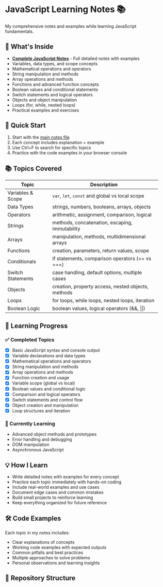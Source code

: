 <!-- 
# JavaScript Learning Notes 📚

My comprehensive notes and examples while learning JavaScript fundamentals.

## 📖 What's Inside

- **[Complete JavaScript Notes](javascript-fundamentals.md)** - Full detailed notes with examples
- Variables, data types, and scope
- Mathematical operations and operators
- String manipulation and methods
- Array operations and methods
- Functions and their usage
- Practical examples and exercises

## 🚀 Quick Start

1. Start with the [main notes file](javascript-fundamentals.md)
2. Each concept includes explanation + example
3. Use Ctrl+F to search for specific topics
4. Practice with the code examples in your browser console

## 📚 Topics Covered

| Topic | Description |
|-------|-------------|
| Variables | `var`, `let`, `const` and scope |
| Data Types | strings, numbers, booleans, arrays, etc. |
| Operators | arithmetic, assignment, comparison |
| Strings | methods, concatenation, escaping |
| Arrays | manipulation, methods, multidimensional |
| Functions | creation, parameters, scope |

## 💡 How I Learn

- Write detailed notes with examples
- Practice each concept immediately
- Build small projects to reinforce learning
- Document everything for future reference

---
*These notes are continuously updated as I progress in my JavaScript journey.* -->




# JavaScript Learning Notes 📚

My comprehensive notes and examples while learning JavaScript fundamentals.

## 📖 What's Inside

- **[Complete JavaScript Notes](javascript-fundamentals.md)** - Full detailed notes with examples
- Variables, data types, and scope concepts
- Mathematical operations and operators
- String manipulation and methods
- Array operations and methods
- Functions and advanced function concepts
- Boolean values and conditional statements
- Switch statements and logical operators
- Objects and object manipulation
- Loops (for, while, nested loops)
- Practical examples and exercises

## 🚀 Quick Start

1. Start with the [main notes file](javascript-fundamentals.md)
2. Each concept includes explanation + example
3. Use Ctrl+F to search for specific topics
4. Practice with the code examples in your browser console

## 📚 Topics Covered

| Topic | Description |
|-------|-------------|
| Variables & Scope | `var`, `let`, `const` and global vs local scope |
| Data Types | strings, numbers, booleans, arrays, objects |
| Operators | arithmetic, assignment, comparison, logical |
| Strings | methods, concatenation, escaping, immutability |
| Arrays | manipulation, methods, multidimensional arrays |
| Functions | creation, parameters, return values, scope |
| Conditionals | if statements, comparison operators (== vs ===) |
| Switch Statements | case handling, default options, multiple cases |
| Objects | creation, property access, nested objects, methods |
| Loops | for loops, while loops, nested loops, iteration |
| Boolean Logic | boolean values, logical operators (&&, \|\|) |

## 🎯 Learning Progress

### ✅ Completed Topics
- [x] Basic JavaScript syntax and console output
- [x] Variable declarations and data types
- [x] Mathematical operations and operators
- [x] String manipulation and methods
- [x] Array operations and methods
- [x] Function creation and usage
- [x] Variable scope (global vs local)
- [x] Boolean values and conditional logic
- [x] Comparison and logical operators
- [x] Switch statements and control flow
- [x] Object creation and manipulation
- [x] Loop structures and iteration

### 🔄 Currently Learning
- Advanced object methods and prototypes
- Error handling and debugging
- DOM manipulation
- Asynchronous JavaScript

## 💡 How I Learn

- Write detailed notes with examples for every concept
- Practice each topic immediately with hands-on coding
- Include real-world examples and use cases
- Document edge cases and common mistakes
- Build small projects to reinforce learning
- Keep everything organized for future reference

## 🛠️ Code Examples

Each topic in my notes includes:
- Clear explanations of concepts
- Working code examples with expected outputs
- Common pitfalls and best practices
- Multiple approaches to solve problems
- Personal observations and learning insights

## 📁 Repository Structure